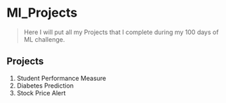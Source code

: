 # Ml_Projects
> Here I will put all my Projects that I complete during my 100 days of ML challenge.

## Projects
1. Student Performance Measure
2. Diabetes Prediction
3. Stock Price Alert

